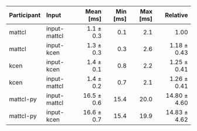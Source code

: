 | Participant | Input | Mean [ms] | Min [ms] | Max [ms] | Relative |
|:---|:---|---:|---:|---:|---:|
| mattcl | input-mattcl | 1.1 ± 0.3 | 0.1 | 2.1 | 1.00 |
| mattcl | input-kcen | 1.3 ± 0.3 | 0.3 | 2.6 | 1.18 ± 0.43 |
| kcen | input-kcen | 1.4 ± 0.1 | 0.8 | 2.2 | 1.25 ± 0.41 |
| kcen | input-mattcl | 1.4 ± 0.2 | 0.7 | 2.1 | 1.26 ± 0.41 |
| mattcl-py | input-mattcl | 16.5 ± 0.6 | 15.4 | 20.0 | 14.80 ± 4.60 |
| mattcl-py | input-kcen | 16.6 ± 0.7 | 15.4 | 19.9 | 14.83 ± 4.62 |

